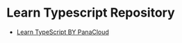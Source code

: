 # Learn Typescript Repository

- [Learn TypeScript BY PanaCloud](https://github.com/panacloud-modern-global-apps/learn-typescript)
